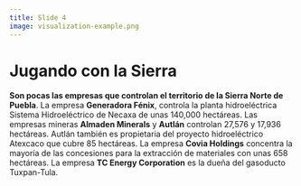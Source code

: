 ```yaml
---
title: Slide 4
image: visualization-example.png
---
```


# Jugando con la Sierra

**Son pocas las empresas que controlan el territorio de la Sierra Norte de Puebla**. La empresa **Generadora Fénix**, controla la planta hidroeléctrica Sistema Hidroeléctrico de Necaxa de unas 140,000 hectáreas. Las empresas mineras **Almaden Minerals** y **Autlán** controlan 27,576 y 17,936 hectáreas. Autlán también es propietaria del proyecto hidroeléctrico Atexcaco que cubre 85 hectáreas. La empresa **Covia Holdings** concentra la mayoría de las concesiones para la extracción de materiales con unas 658 hectáreas. La empresa **TC Energy Corporation** es la dueña del gasoducto Tuxpan-Tula.
